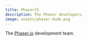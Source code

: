 ```yaml
---
title: PhaserJS
description: The Phaser developers.
image: assets/phaser-dude.png
---
```


The [Phaser.io](https://phaser.io) development team.